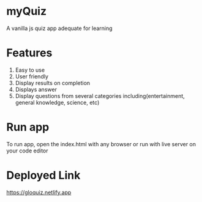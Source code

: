 # myQuiz
A vanilla js quiz app adequate for learning

# Features
1. Easy to use
2. User friendly
3. Display results on completion
4. Displays answer
5. Display questions from several categories including(entertainment, general knowledge, science, etc)

# Run app
To run app, open the index.html with any browser or run with live server on your code editor

# Deployed Link 
https://gloquiz.netlify.app

